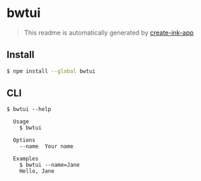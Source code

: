 # bwtui

> This readme is automatically generated by [create-ink-app](https://github.com/vadimdemedes/create-ink-app)

## Install

```bash
$ npm install --global bwtui
```

## CLI

```
$ bwtui --help

  Usage
    $ bwtui

  Options
    --name  Your name

  Examples
    $ bwtui --name=Jane
    Hello, Jane
```
